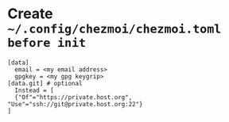 # Create `~/.config/chezmoi/chezmoi.toml before init`
```
[data]
  email = <my email address>
  gpgkey = <my gpg keygrip>
[data.git] # optional
  Instead = [
  {"Of"="https://private.host.org", "Use"="ssh://git@private.host.org:22"}
]
```
